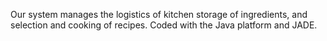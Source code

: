 Our system manages the logistics of kitchen storage of ingredients, and selection and cooking of recipes.
Coded with the Java platform and JADE.